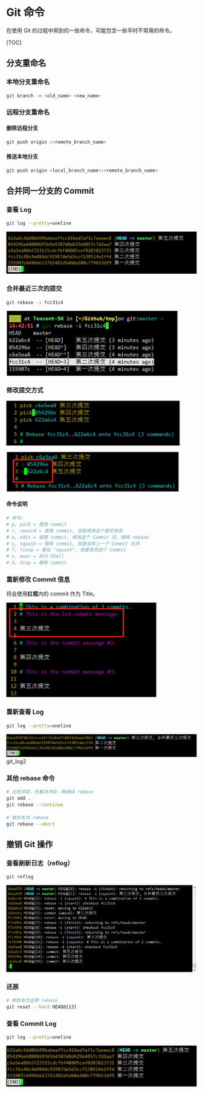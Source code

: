 # Git 命令

在使用 Git 的过程中用到的一些命令，可能包含一些平时不常用的命令。

[TOC]

## 分支重命名

### 本地分支重命名

```bash
git branch -m <old_name> <new_name>
```

### 远程分支重命名

#### 删除远程分支

```bash
git push origin :<remote_branch_name>
```

#### 推送本地分支

```bash
git push origin <local_branch_name>:<remote_branch_name>
```

## 合并同一分支的 Commit

### 查看 Log

```bash
git log --pretty=oneline
```

![git_log](1571467322085.png)

### 合并最近三次的提交

```bash
git rebase -i fcc31c4
```

![git_rebase](1571467460053.png)

### 修改提交方式

![origin](1571467555288.png)

![new](1571467774664.png)

#### 命令说明

```bash
# 命令:
# p, pick = 使用 commit
# r, reword = 使用 commit, 但是修改这个提交信息
# e, edit = 使用 commit, 修改这个 Commit 后，继续 rebase
# s, squash = 使用 commit, 但是会和上一个 Commit 合并
# f, fixup = 类似 "squash", 但是丢弃这个 Commit
# x, exec = 执行 Shell
# d, drop = 移除 commit
```

### 重新修改 Commit 信息

将会使用**红框**内的 commit 作为 Title。

![modify_commit](1571468333434.png)

### 重新查看 Log

```bash
git log --pretty=oneline
```

![git_log2](1571468492108.png)git_log2

### 其他 rebase 命令

```bash
# 出现冲突，先解决冲突，再继续 rebase
git add .
git rebase --continue

# 放弃本次 rebase
git rebase --abort
```

## 撤销 Git 操作

### 查看刷新日志（reflog）

```bash
git reflog
```

![git_reflog](1571468934496.png)

### 还原

```bash
# 例如本次还原 rebase
git reset --hard HEAD@{13}
```

### 查看 Commit Log

```bash
git log --pretty=oneline
```

![git_log3](1571469175219.png)
